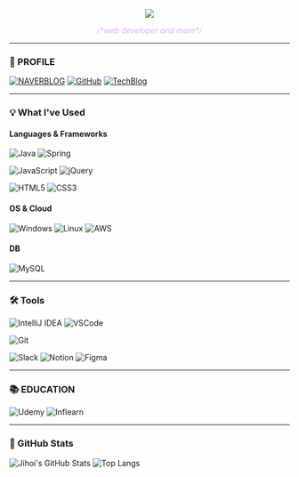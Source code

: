 <!--
**jihoi0615/jihoi0615** is a ✨ _special_ ✨ repository because its `README.md` (this file) appears on your GitHub profile.

Here are some ideas to get you started:

- 🔭 I’m currently working on ...
- 🌱 I’m currently learning ...
- 👯 I’m looking to collaborate on ...
- 🤔 I’m looking for help with ...
- 💬 Ask me about ...
- 📫 How to reach me: ...
- 😄 Pronouns: ...
- ⚡ Fun fact: ...
-->
<p align="center">
  <img src="https://capsule-render.vercel.app/api?type=waving&color=8B5CF6&height=200&section=header&text=JIHOI&fontSize=60&fontColor=ffffff" />
</p>

<p align="center"><span style="color:#d8b4fe"><i>/*web developer and more*/</i></span></p>

---

### 📍 PROFILE


[![NAVERBLOG](https://img.shields.io/badge/-NAVERBLOG-03C75A?style=flat-square&logo=naver&logoColor=white)](https://blog.naver.com/supofmountain)
[![GitHub](https://img.shields.io/badge/-GITHUB-black?style=flat-square&logo=github)](https://github.com/yourusername)
[![TechBlog](https://img.shields.io/badge/-TECHBLOG-lightgrey?style=flat-square)](https://your-tech-blog.com)

---

### 💡 What I've Used

#### Languages & Frameworks
![Java](https://img.shields.io/badge/Java-orange?style=flat-square&logo=openjdk)
![Spring](https://img.shields.io/badge/Spring-6DB33F?style=flat-square&logo=spring)

![JavaScript](https://img.shields.io/badge/JavaScript-F7DF1E?style=flat-square&logo=javascript&logoColor=black)
![jQuery](https://img.shields.io/badge/jQuery-0769AD?style=flat-square&logo=jquery)

![HTML5](https://img.shields.io/badge/HTML5-E34F26?style=flat-square&logo=html5)
![CSS3](https://img.shields.io/badge/CSS3-1572B6?style=flat-square&logo=css3)

#### OS & Cloud
![Windows](https://img.shields.io/badge/Windows-0078D6?style=flat-square&logo=windows)
![Linux](https://img.shields.io/badge/Linux-FCC624?style=flat-square&logo=linux)
![AWS](https://img.shields.io/badge/Amazon%20AWS-232F3E?style=flat-square&logo=amazon-aws)

#### DB
![MySQL](https://img.shields.io/badge/MySQL-4479A1?style=flat-square&logo=mysql)

---

### 🛠 Tools

![IntelliJ IDEA](https://img.shields.io/badge/IntelliJ%20IDEA-000000?style=flat-square&logo=intellij-idea)
![VSCode](https://img.shields.io/badge/VS%20Code-007ACC?style=flat-square&logo=visual-studio-code)

![Git](https://img.shields.io/badge/Git-F05032?style=flat-square&logo=git)

![Slack](https://img.shields.io/badge/Slack-4A154B?style=flat-square&logo=slack)
![Notion](https://img.shields.io/badge/Notion-000000?style=flat-square&logo=notion)
![Figma](https://img.shields.io/badge/Figma-F24E1E?style=flat-square&logo=figma)

---

### 📚 EDUCATION

![Udemy](https://img.shields.io/badge/Udemy-EC5252?style=flat-square&logo=udemy)
![Inflearn](https://img.shields.io/badge/Inflearn-00C471?style=flat-square)

---

### 🌲 GitHub Stats

![Jihoi's GitHub Stats](https://github-readme-stats.vercel.app/api?username=jihoi0615&show_icons=true&theme=radical)
![Top Langs](https://github-readme-stats.vercel.app/api/top-langs/?username=jihoi0615&layout=compact&theme=radical)

